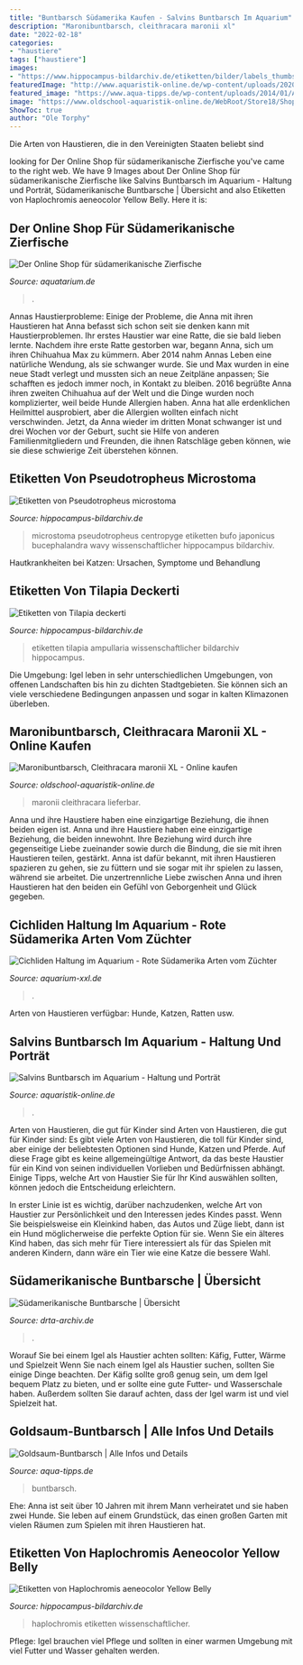 ```yaml
---
title: "Buntbarsch Südamerika Kaufen - Salvins Buntbarsch Im Aquarium"
description: "Maronibuntbarsch, cleithracara maronii xl"
date: "2022-02-18"
categories:
- "haustiere"
tags: ["haustiere"]
images:
- "https://www.hippocampus-bildarchiv.de/etiketten/bilder/labels_thumbs/4834_HaplochromisaeneocolorYellowBelly.jpg"
featuredImage: "http://www.aquaristik-online.de/wp-content/uploads/2020/04/Salvini4a1.jpg"
featured_image: "https://www.aqua-tipps.de/wp-content/uploads/2014/01/Andinoacara_rivulatus_Orangesaum_-_20080317-640x381.jpg"
image: "https://www.oldschool-aquaristik-online.de/WebRoot/Store18/Shops/62020582/5F88/67E7/DC92/E661/6FD8/0A0C/6D0C/DE2E/Maroni_XL_m.jpg"
ShowToc: true
author: "Ole Torphy"
---
```



Die Arten von Haustieren, die in den Vereinigten Staaten beliebt sind

	

		
looking for Der Online Shop für südamerikanische Zierfische you've came to the right web. We have 9 Images about Der Online Shop für südamerikanische Zierfische like Salvins Buntbarsch im Aquarium - Haltung und Porträt, Südamerikanische Buntbarsche | Übersicht and also Etiketten von Haplochromis aeneocolor Yellow Belly. Here it is:
		
    
## Der Online Shop Für Südamerikanische Zierfische

<img loading=lazy src="https://www.aquatarium.de/wp-content/uploads/2020/02/Xingu0001.tif20-1024x671.jpg" onerror="this.onerror=null;this.src='https://tse1.mm.bing.net/th?id=OIP.eQmFgjQDXYRERFYlIfl1PwHaE2&amp;pid=15.1';" alt="Der Online Shop für südamerikanische Zierfische">

_Source: aquatarium.de_

>. 

	

Annas Haustierprobleme: Einige der Probleme, die Anna mit ihren Haustieren hat
Anna befasst sich schon seit sie denken kann mit Haustierproblemen. Ihr erstes Haustier war eine Ratte, die sie bald lieben lernte. Nachdem ihre erste Ratte gestorben war, begann Anna, sich um ihren Chihuahua Max zu kümmern. Aber 2014 nahm Annas Leben eine natürliche Wendung, als sie schwanger wurde. Sie und Max wurden in eine neue Stadt verlegt und mussten sich an neue Zeitpläne anpassen; Sie schafften es jedoch immer noch, in Kontakt zu bleiben. 2016 begrüßte Anna ihren zweiten Chihuahua auf der Welt und die Dinge wurden noch komplizierter, weil beide Hunde Allergien haben. Anna hat alle erdenklichen Heilmittel ausprobiert, aber die Allergien wollten einfach nicht verschwinden. Jetzt, da Anna wieder im dritten Monat schwanger ist und drei Wochen vor der Geburt, sucht sie Hilfe von anderen Familienmitgliedern und Freunden, die ihnen Ratschläge geben können, wie sie diese schwierige Zeit überstehen können.

    
## Etiketten Von Pseudotropheus Microstoma

<img loading=lazy src="https://www.hippocampus-bildarchiv.de/etiketten/bilder/labels_thumbs/3364_Pseudotropheusmicrostoma.jpg" onerror="this.onerror=null;this.src='https://tse3.mm.bing.net/th?id=OIP.8GbfJs-hieolC1AAfBN5dgAAAA&amp;pid=15.1';" alt="Etiketten von Pseudotropheus microstoma">

_Source: hippocampus-bildarchiv.de_

>microstoma pseudotropheus centropyge etiketten bufo japonicus bucephalandra wavy wissenschaftlicher hippocampus bildarchiv. 

	

Hautkrankheiten bei Katzen: Ursachen, Symptome und Behandlung

    
## Etiketten Von Tilapia Deckerti

<img loading=lazy src="https://www.hippocampus-bildarchiv.de/etiketten/bilder/labels_thumbs/1088_Tilapiadeckerti.jpg" onerror="this.onerror=null;this.src='https://tse4.mm.bing.net/th?id=OIP.dALtTajMSGM2Z3fqQPXXUwAAAA&amp;pid=15.1';" alt="Etiketten von Tilapia deckerti">

_Source: hippocampus-bildarchiv.de_

>etiketten tilapia ampullaria wissenschaftlicher bildarchiv hippocampus. 

	

Die Umgebung: Igel leben in sehr unterschiedlichen Umgebungen, von offenen Landschaften bis hin zu dichten Stadtgebieten. Sie können sich an viele verschiedene Bedingungen anpassen und sogar in kalten Klimazonen überleben.

    
## Maronibuntbarsch, Cleithracara Maronii XL - Online Kaufen

<img loading=lazy src="https://www.oldschool-aquaristik-online.de/WebRoot/Store18/Shops/62020582/5F88/67E7/DC92/E661/6FD8/0A0C/6D0C/DE2E/Maroni_XL_m.jpg" onerror="this.onerror=null;this.src='https://tse2.mm.bing.net/th?id=OIP.0mF2EaXOTprf5BnmtijrRgHaHa&amp;pid=15.1';" alt="Maronibuntbarsch, Cleithracara maronii XL - Online kaufen">

_Source: oldschool-aquaristik-online.de_

>maronii cleithracara lieferbar. 

	

Anna und ihre Haustiere haben eine einzigartige Beziehung, die ihnen beiden eigen ist.
Anna und ihre Haustiere haben eine einzigartige Beziehung, die beiden innewohnt. Ihre Beziehung wird durch ihre gegenseitige Liebe zueinander sowie durch die Bindung, die sie mit ihren Haustieren teilen, gestärkt. Anna ist dafür bekannt, mit ihren Haustieren spazieren zu gehen, sie zu füttern und sie sogar mit ihr spielen zu lassen, während sie arbeitet. Die unzertrennliche Liebe zwischen Anna und ihren Haustieren hat den beiden ein Gefühl von Geborgenheit und Glück gegeben.

    
## Cichliden Haltung Im Aquarium - Rote Südamerika Arten Vom Züchter

<img loading=lazy src="http://www.aquarium-xxl.de/files/cichliden-rote-haltung-futter.jpg" onerror="this.onerror=null;this.src='https://tse4.mm.bing.net/th?id=OIP.5g9AO67Y9K125fGutGN83AAAAA&amp;pid=15.1';" alt="Cichliden Haltung im Aquarium - Rote Südamerika Arten vom Züchter">

_Source: aquarium-xxl.de_

>. 

	

Arten von Haustieren verfügbar: Hunde, Katzen, Ratten usw.

    
## Salvins Buntbarsch Im Aquarium - Haltung Und Porträt

<img loading=lazy src="http://www.aquaristik-online.de/wp-content/uploads/2020/04/Salvini4a1.jpg" onerror="this.onerror=null;this.src='https://tse2.mm.bing.net/th?id=OIP.AdWmApIUc3HDq_blLF9bVgHaFK&amp;pid=15.1';" alt="Salvins Buntbarsch im Aquarium - Haltung und Porträt">

_Source: aquaristik-online.de_

>. 

	

Arten von Haustieren, die gut für Kinder sind
Arten von Haustieren, die gut für Kinder sind:
Es gibt viele Arten von Haustieren, die toll für Kinder sind, aber einige der beliebtesten Optionen sind Hunde, Katzen und Pferde. Auf diese Frage gibt es keine allgemeingültige Antwort, da das beste Haustier für ein Kind von seinen individuellen Vorlieben und Bedürfnissen abhängt. Einige Tipps, welche Art von Haustier Sie für Ihr Kind auswählen sollten, können jedoch die Entscheidung erleichtern.

In erster Linie ist es wichtig, darüber nachzudenken, welche Art von Haustier zur Persönlichkeit und den Interessen jedes Kindes passt. Wenn Sie beispielsweise ein Kleinkind haben, das Autos und Züge liebt, dann ist ein Hund möglicherweise die perfekte Option für sie. Wenn Sie ein älteres Kind haben, das sich mehr für Tiere interessiert als für das Spielen mit anderen Kindern, dann wäre ein Tier wie eine Katze die bessere Wahl.

    
## Südamerikanische Buntbarsche | Übersicht

<img loading=lazy src="https://www.drta-archiv.de/picsfree01/amatitlanianigrofasciatus01.jpg" onerror="this.onerror=null;this.src='https://tse3.mm.bing.net/th?id=OIP.bPxN9_BTYupYV98X_upi2QHaEE&amp;pid=15.1';" alt="Südamerikanische Buntbarsche | Übersicht">

_Source: drta-archiv.de_

>. 

	

Worauf Sie bei einem Igel als Haustier achten sollten: Käfig, Futter, Wärme und Spielzeit
Wenn Sie nach einem Igel als Haustier suchen, sollten Sie einige Dinge beachten. Der Käfig sollte groß genug sein, um dem Igel bequem Platz zu bieten, und er sollte eine gute Futter- und Wasserschale haben. Außerdem sollten Sie darauf achten, dass der Igel warm ist und viel Spielzeit hat.

    
## Goldsaum-Buntbarsch | Alle Infos Und Details

<img loading=lazy src="https://www.aqua-tipps.de/wp-content/uploads/2014/01/Andinoacara_rivulatus_Orangesaum_-_20080317-640x381.jpg" onerror="this.onerror=null;this.src='https://tse1.mm.bing.net/th?id=OIP.8k8L1GMeZbfS0nMI8P6EKAHaEa&amp;pid=15.1';" alt="Goldsaum-Buntbarsch | Alle Infos und Details">

_Source: aqua-tipps.de_

>buntbarsch. 

	

Ehe: Anna ist seit über 10 Jahren mit ihrem Mann verheiratet und sie haben zwei Hunde. Sie leben auf einem Grundstück, das einen großen Garten mit vielen Räumen zum Spielen mit ihren Haustieren hat.

    
## Etiketten Von Haplochromis Aeneocolor Yellow Belly

<img loading=lazy src="https://www.hippocampus-bildarchiv.de/etiketten/bilder/labels_thumbs/4834_HaplochromisaeneocolorYellowBelly.jpg" onerror="this.onerror=null;this.src='https://tse4.mm.bing.net/th?id=OIP.YhDw7I1GpTn2hyf2I7bjuwAAAA&amp;pid=15.1';" alt="Etiketten von Haplochromis aeneocolor Yellow Belly">

_Source: hippocampus-bildarchiv.de_

>haplochromis etiketten wissenschaftlicher. 

	

Pflege: Igel brauchen viel Pflege und sollten in einer warmen Umgebung mit viel Futter und Wasser gehalten werden.

